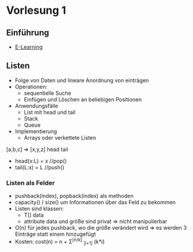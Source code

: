 # Vorlesung 1

## Einführung

- [E-Learning](https://aud.vc.cs.ovgu.de/)

## Listen

- Folge von Daten und lineare Anordnung von einträgen
- Operationen:
  - sequentielle Suche
  - Einfügen und Löschen an beliebigen Positionen
- Anwendungsfälle
  - List mit head und tail
  - Stack
  - Queue
- Implementierung
  - Arrays oder verkettete Listen

[a,b,c] => [x,y,z]
head       tail

- head(x:L) = x //pop()
- tail(L:x) = L //push()

### Listen als Felder

- pushback(index), popback(index) als methoden
- capacity() / size() um Informationen über das Feld zu bekommen
- Listen sind klassen:
  - T[] data
  - attribute data und größe sind privat => nicht manipulierbar
- O(n) für jedes pushback, wo die größe verändert wird => es werden 3 Einträge statt einem hinzugefügt
- Kosten: cost(n) = n + Σ<sup>[n/k]</sup> <sub>[l+1]</sub> (k*i)
